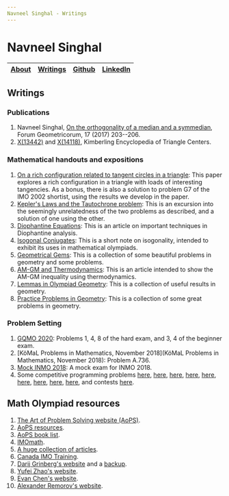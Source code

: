 ```yaml
---
Navneel Singhal - Writings
---
```


# Navneel Singhal

| [About][] | [Writings][] | [Github][] | [LinkedIn][] |
| - | - | - | - |

## Writings

### Publications

1. Navneel Singhal, [On the orthogonality of a median and a symmedian](https://forumgeom.fau.edu/FG2017volume17/FG201724index.html), Forum Geometricorum, 17 (2017) 203--206.
1. [X(13442)](https://faculty.evansville.edu/ck6/encyclopedia/ETCPart7.html#X13442) and [X(14118)](https://faculty.evansville.edu/ck6/encyclopedia/ETCPart8.html#X14118), Kimberling Encyclopedia of Triangle Centers.

### Mathematical handouts and expositions

1. [On a rich configuration related to tangent circles in a triangle](https://drive.google.com/file/d/13k-WjeRmh0jcX_dizXu_fVI2jB0Fi95Z/view): This paper explores a rich configuration in a triangle with loads of interesting tangencies. As a bonus, there is also a solution to problem G7 of the IMO 2002 shortist, using the results we develop in the paper.
1. [Kepler's Laws and the Tautochrone problem](https://drive.google.com/file/d/1NGCem0jveNuhi_vbWgBpp9m0uQD0Qqlk/view): This is an excursion into the seemingly unrelatedness of the two problems as described, and a solution of one using the other.
1. [Diophantine Equations](https://drive.google.com/file/d/0B3gLVLnxtyRvMUg3cVB4UGRJZE0/view): This is an article on important techniques in Diophantine analysis.
1. [Isogonal Conjugates](https://drive.google.com/file/d/0B3gLVLnxtyRvUWI3SkRKSFBGdTg/view): This is a short note on isogonality, intended to exhibit its uses in mathematical olympiads.
1. [Geometrical Gems](https://drive.google.com/file/d/0B3gLVLnxtyRvUmdLci1zcUVQNFE/view): This is a collection of some beautiful problems in geometry and some problems.
1. [AM-GM and Thermodynamics](https://drive.google.com/file/d/0B3gLVLnxtyRvWWk4VUVXSVgzeVE/view): This is an article intended to show the AM-GM inequality using thermodynamics.
1. [Lemmas in Olympiad Geometry](https://drive.google.com/file/d/0B3gLVLnxtyRvejlpenRmZGh6SDQ/view): This is a collection of useful results in geometry.
1. [Practice Problems in Geometry](https://drive.google.com/file/d/0B3gLVLnxtyRvS05vQ0N6aEVqSGs/view): This is a collection of some great problems in geometry.

### Problem Setting
1. [GQMO 2020](https://www.gqmo.org/): Problems 1, 4, 8 of the hard exam, and 3, 4 of the beginner exam.
1. [KöMaL Problems in Mathematics, November 2018](KöMaL Problems in Mathematics, November 2018): Problem A.736.
1. [Mock INMO 2018](https://drive.google.com/file/d/1vQ2EEawu9MwVZhnV-ZfRAQTIhfN3cCfM/view): A mock exam for INMO 2018.
1. Some competitive programming problems [here](https://www.codechef.com/problems/CHEFSUMS), [here](https://www.hackerearth.com/problem/algorithm/the-kings-demands-1/),
   [here](https://www.hackerearth.com/problem/approximate/rig-and-flip-1/), [here](https://www.hackerearth.com/problem/approximate/graffiti/),
   [here](https://www.hackerearth.com/problem/algorithm/flooding-of-the-labyrinth/description/), [here](https://www.hackerearth.com/problem/approximate/georgias-pie/),
   [here](https://www.hackerearth.com/problem/algorithm/the-ancient-monument-1/), [here](https://www.hackerearth.com/problem/algorithm/easyprob/),
   [here](https://www.hackerearth.com/problem/algorithm/stockings-and-gifts/), and contests [here](https://codeforces.com/group/X2EKxNtqj8/).

## Math Olympiad resources
1. [The Art of Problem Solving website (AoPS)](https://artofproblemsolving.com/).
1. [AoPS resources](https://artofproblemsolving.com/wiki/index.php?title=Resources_for_mathematics_competitions).
1. [AoPS book list](https://artofproblemsolving.com/wiki/index.php?title=Math_books).
1. [IMOmath](https://imomath.com/).
1. [A huge collection of articles](https://www.dropbox.com/sh/w9mfy9qtjs68xzc/AADnnQKWONBsboMGVDiuS-kAa?dl=0).
1. [Canada IMO Training](https://sites.google.com/site/imocanada/).
1. [Darij Grinberg's website](http://www.cip.ifi.lmu.de/~grinberg/) and a [backup](https://darijgrinberg.gitlab.io/).
1. [Yufei Zhao's website](https://yufeizhao.com/).
1. [Evan Chen's website](https://web.evanchen.cc/).
1. [Alexander Remorov's website](https://alexanderrem.weebly.com/math-competitions.html).

[About]: https://NavneelSinghal.github.io
[Writings]: https://NavneelSinghal.github.io/writings
[Github]: https://github.com/NavneelSinghal/
[LinkedIn]: https://www.linkedin.com/in/navneelsinghal/
